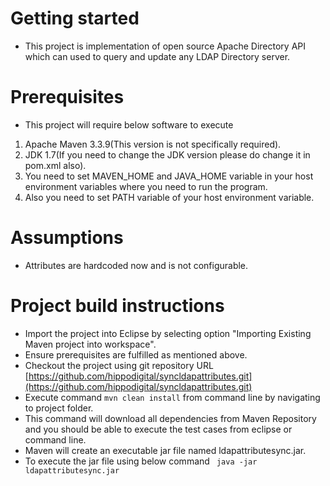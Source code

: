# Getting started

* This project is implementation of open source Apache Directory API which can used to query and update any LDAP Directory server.

# Prerequisites
* This project will require below software to execute
1. Apache Maven 3.3.9(This version is not specifically required).
2. JDK 1.7(If you need to change the JDK version please do change it in pom.xml also).
3. You need to set MAVEN_HOME and JAVA_HOME variable in your host environment variables where you need to run the program.
4. Also you need to set PATH variable of your host environment variable.

# Assumptions
* Attributes are hardcoded now and is not configurable.

# Project build instructions
* Import the project into Eclipse by selecting option "Importing Existing Maven project into workspace".
* Ensure prerequisites are fulfilled as mentioned above.
* Checkout the project using git repository URL [https://github.com/hippodigital/syncldapattributes.git](https://github.com/hippodigital/syncldapattributes.git)
* Execute command `mvn clean install` from command line by navigating to project folder.
* This command will download all dependencies from Maven Repository and you should be able to execute the test cases from eclipse or command line.
* Maven will create an executable jar file named ldapattributesync.jar.
* To execute the jar file using below command 
` java -jar ldapattributesync.jar`
